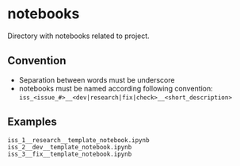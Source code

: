 # notebooks

Directory with notebooks related to project.

## Convention

* Separation between words must be underscore
* notebooks must be named according following convention: `iss_<issue_#>__<dev|research|fix|check>__<short_description>`

## Examples

```
iss_1__research__template_notebook.ipynb
iss_2__dev__template_notebook.ipynb
iss_3__fix__template_notebook.ipynb
```
